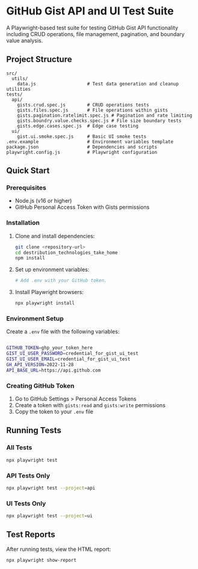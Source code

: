 # GitHub Gist API and UI Test Suite 

A Playwright-based test suite for testing GitHub Gist API functionality including CRUD operations, file management, pagination, and boundary value analysis.

## Project Structure

```
src/
  utils/
    data.js                   # Test data generation and cleanup utilities
tests/
  api/
    gists.crud.spec.js        # CRUD operations tests
    gists.files.spec.js       # File operations within gists
    gists.pagination.ratelimit.spec.js # Pagination and rate limiting
    gists.boundry.value.checks.spec.js # File size boundary tests
    gists.edge.cases.spec.js  # Edge case testing
  ui/
    gist.ui.smoke.spec.js     # Basic UI smoke tests
.env.example                  # Environment variables template
package.json                  # Dependencies and scripts
playwright.config.js          # Playwright configuration
```

## Quick Start

### Prerequisites

- Node.js (v16 or higher)
- GitHub Personal Access Token with Gists permissions

### Installation

1. Clone and install dependencies:
   ```bash
   git clone <repository-url>
   cd destribution_technologies_take_home
   npm install
   ```

2. Set up environment variables:
   ```bash
   # Add .env with your GitHub token.
   ```

3. Install Playwright browsers:
   ```bash
   npx playwright install
   ```

### Environment Setup

Create a `.env` file with the following variables:

```bash

GITHUB_TOKEN=ghp_your_token_here
GIST_UI_USER_PASSWORD=credential_for_gist_ui_test
GIST_UI_USER_EMAIL=credential_for_gist_ui_test
GH_API_VERSION=2022-11-28
API_BASE_URL=https://api.github.com
```

### Creating GitHub Token

1. Go to GitHub Settings > Personal Access Tokens
2. Create a token with `gists:read` and `gists:write` permissions
3. Copy the token to your `.env` file

## Running Tests

### All Tests
```bash
npx playwright test
```

### API Tests Only
```bash
npx playwright test --project=api
```

### UI Tests Only
```bash
npx playwright test --project=ui
```

## Test Reports

After running tests, view the HTML report:

```bash
npx playwright show-report
```

